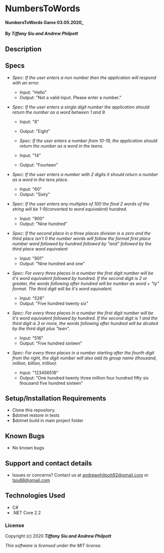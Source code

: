 # NumbersToWords

#### NumbersToWords Game 03.05.2020\_

#### By _**Tiffany Siu and Andrew Philpott**_

## Description

## Specs

- _Spec: If the user enters a non number then the application will respond with an error._

  - Input: "Hello"
  - Output: "Not a valid input. Please enter a number."

- _Spec: If the user enters a single digit number the application should return the number as a word between 1 and 9._

  - Input: "8"
  - Output: "Eight"

  - _Spec: If the user enters a number from 10-19, the application should return the number as a word in the teens._

  - Input: "14"
  - Output: "Fourteen"

- _Spec: If the user enters a number with 2 digits it should return a number as a word in the tens place._

  - Input: "60"
  - Output: "Sixty"

- _Spec: If the user enters any multiples of 100 the final 2 words of the string will be 1-9(converted to word equivalent) hundred._

  - Input: "900"
  - Output: "Nine hundred"

- _Spec: If the second place in a three places division is a zero and the third place isn't 0 the number words will follow the format first place number word followed by hundred followed by "and" followed by the third place word equivalent_

  - Input: "901"
  - Output: "Nine hundred and one"

- _Spec: For every three places in a number the first digit number will be it's word equivalent followed by hundred. If the second digit is 2 or greater, the words following after hundred will be number as word + "ty" format. The third digit will be it's word equivalent._

  - Input: "526"
  - Output: "Five hundred twenty six"

- _Spec: For every three places in a number the first digit number will be it's word equivalent followed by hundred. If the second digit is 1 and the third digit is 3 or more, the words following after hundred will be dicated by the third digit plus "teen"._

  - Input: "516"
  - Output: "Five hundred sixteen"

- _Spec: For every three places in a number starting after the fourth digit from the right, the digit number will also add its group name (thousand, million, billion, trillion)._

  - Input: "123456516"
  - Output: "One hundred twenty three million four hundred fifty six thousand five hundred sixteen"

## Setup/Installation Requirements

- Clone this repository.
- \$dotnet restore in tests
- \$dotnet build in main project folder

## Known Bugs

- No known bugs

## Support and contact details

- Issues or concerns? Contact us at andrewphilpott92@gmail.com or tsiu88@gmail.com

## Technologies Used

- C#
- .NET Core 2.2

### License

Copyright (c) 2020 **_Tiffany Siu and Andrew Philpott_**

_This software is licensed under the MIT license._
